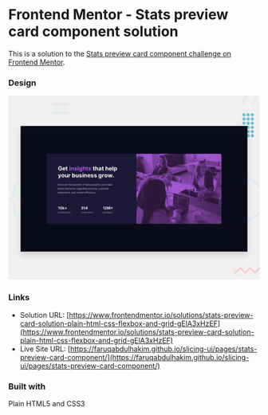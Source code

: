 # Frontend Mentor - Stats preview card component solution

This is a solution to the [Stats preview card component challenge on Frontend Mentor](https://www.frontendmentor.io/challenges/stats-preview-card-component-8JqbgoU62).

### Design

![](./preview.jpg)

### Links

- Solution URL: [https://www.frontendmentor.io/solutions/stats-preview-card-solution-plain-html-css-flexbox-and-grid-gElA3xHzEF](https://www.frontendmentor.io/solutions/stats-preview-card-solution-plain-html-css-flexbox-and-grid-gElA3xHzEF)
- Live Site URL: [https://faruqabdulhakim.github.io/slicing-ui/pages/stats-preview-card-component/](https://faruqabdulhakim.github.io/slicing-ui/pages/stats-preview-card-component/)

### Built with

Plain HTML5 and CSS3
